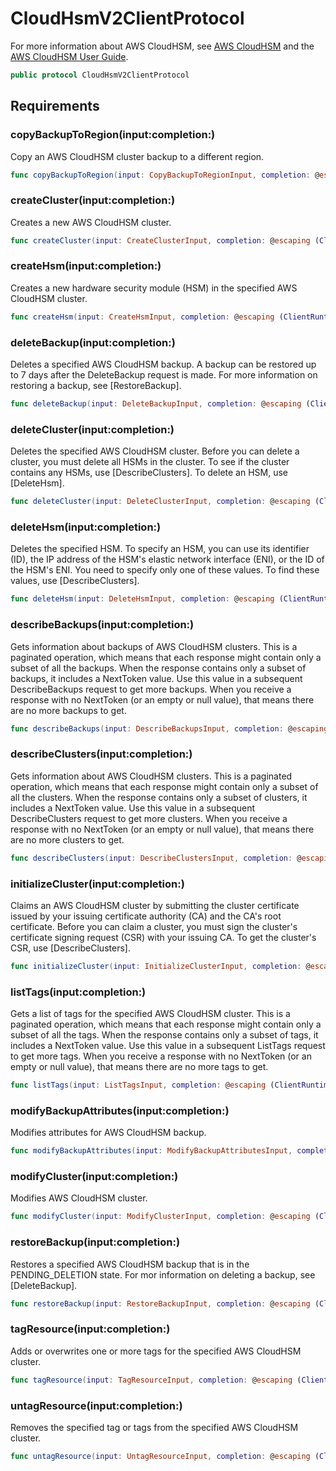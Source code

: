 # CloudHsmV2ClientProtocol

For more information about AWS CloudHSM, see [AWS CloudHSM](http://aws.amazon.com/cloudhsm/) and the [AWS CloudHSM User Guide](https://docs.aws.amazon.com/cloudhsm/latest/userguide/).

``` swift
public protocol CloudHsmV2ClientProtocol 
```

## Requirements

### copyBackupToRegion(input:completion:)

Copy an AWS CloudHSM cluster backup to a different region.

``` swift
func copyBackupToRegion(input: CopyBackupToRegionInput, completion: @escaping (ClientRuntime.SdkResult<CopyBackupToRegionOutputResponse, CopyBackupToRegionOutputError>) -> Void)
```

### createCluster(input:completion:)

Creates a new AWS CloudHSM cluster.

``` swift
func createCluster(input: CreateClusterInput, completion: @escaping (ClientRuntime.SdkResult<CreateClusterOutputResponse, CreateClusterOutputError>) -> Void)
```

### createHsm(input:completion:)

Creates a new hardware security module (HSM) in the specified AWS CloudHSM cluster.

``` swift
func createHsm(input: CreateHsmInput, completion: @escaping (ClientRuntime.SdkResult<CreateHsmOutputResponse, CreateHsmOutputError>) -> Void)
```

### deleteBackup(input:completion:)

Deletes a specified AWS CloudHSM backup. A backup can be restored up to 7 days after the DeleteBackup request is made. For more information on restoring a backup, see \[RestoreBackup\].

``` swift
func deleteBackup(input: DeleteBackupInput, completion: @escaping (ClientRuntime.SdkResult<DeleteBackupOutputResponse, DeleteBackupOutputError>) -> Void)
```

### deleteCluster(input:completion:)

Deletes the specified AWS CloudHSM cluster. Before you can delete a cluster, you must delete all HSMs in the cluster. To see if the cluster contains any HSMs, use \[DescribeClusters\]. To delete an HSM, use \[DeleteHsm\].

``` swift
func deleteCluster(input: DeleteClusterInput, completion: @escaping (ClientRuntime.SdkResult<DeleteClusterOutputResponse, DeleteClusterOutputError>) -> Void)
```

### deleteHsm(input:completion:)

Deletes the specified HSM. To specify an HSM, you can use its identifier (ID), the IP address of the HSM's elastic network interface (ENI), or the ID of the HSM's ENI. You need to specify only one of these values. To find these values, use \[DescribeClusters\].

``` swift
func deleteHsm(input: DeleteHsmInput, completion: @escaping (ClientRuntime.SdkResult<DeleteHsmOutputResponse, DeleteHsmOutputError>) -> Void)
```

### describeBackups(input:completion:)

Gets information about backups of AWS CloudHSM clusters. This is a paginated operation, which means that each response might contain only a subset of all the backups. When the response contains only a subset of backups, it includes a NextToken value. Use this value in a subsequent DescribeBackups request to get more backups. When you receive a response with no NextToken (or an empty or null value), that means there are no more backups to get.

``` swift
func describeBackups(input: DescribeBackupsInput, completion: @escaping (ClientRuntime.SdkResult<DescribeBackupsOutputResponse, DescribeBackupsOutputError>) -> Void)
```

### describeClusters(input:completion:)

Gets information about AWS CloudHSM clusters. This is a paginated operation, which means that each response might contain only a subset of all the clusters. When the response contains only a subset of clusters, it includes a NextToken value. Use this value in a subsequent DescribeClusters request to get more clusters. When you receive a response with no NextToken (or an empty or null value), that means there are no more clusters to get.

``` swift
func describeClusters(input: DescribeClustersInput, completion: @escaping (ClientRuntime.SdkResult<DescribeClustersOutputResponse, DescribeClustersOutputError>) -> Void)
```

### initializeCluster(input:completion:)

Claims an AWS CloudHSM cluster by submitting the cluster certificate issued by your issuing certificate authority (CA) and the CA's root certificate. Before you can claim a cluster, you must sign the cluster's certificate signing request (CSR) with your issuing CA. To get the cluster's CSR, use \[DescribeClusters\].

``` swift
func initializeCluster(input: InitializeClusterInput, completion: @escaping (ClientRuntime.SdkResult<InitializeClusterOutputResponse, InitializeClusterOutputError>) -> Void)
```

### listTags(input:completion:)

Gets a list of tags for the specified AWS CloudHSM cluster. This is a paginated operation, which means that each response might contain only a subset of all the tags. When the response contains only a subset of tags, it includes a NextToken value. Use this value in a subsequent ListTags request to get more tags. When you receive a response with no NextToken (or an empty or null value), that means there are no more tags to get.

``` swift
func listTags(input: ListTagsInput, completion: @escaping (ClientRuntime.SdkResult<ListTagsOutputResponse, ListTagsOutputError>) -> Void)
```

### modifyBackupAttributes(input:completion:)

Modifies attributes for AWS CloudHSM backup.

``` swift
func modifyBackupAttributes(input: ModifyBackupAttributesInput, completion: @escaping (ClientRuntime.SdkResult<ModifyBackupAttributesOutputResponse, ModifyBackupAttributesOutputError>) -> Void)
```

### modifyCluster(input:completion:)

Modifies AWS CloudHSM cluster.

``` swift
func modifyCluster(input: ModifyClusterInput, completion: @escaping (ClientRuntime.SdkResult<ModifyClusterOutputResponse, ModifyClusterOutputError>) -> Void)
```

### restoreBackup(input:completion:)

Restores a specified AWS CloudHSM backup that is in the PENDING\_DELETION state. For mor information on deleting a backup, see \[DeleteBackup\].

``` swift
func restoreBackup(input: RestoreBackupInput, completion: @escaping (ClientRuntime.SdkResult<RestoreBackupOutputResponse, RestoreBackupOutputError>) -> Void)
```

### tagResource(input:completion:)

Adds or overwrites one or more tags for the specified AWS CloudHSM cluster.

``` swift
func tagResource(input: TagResourceInput, completion: @escaping (ClientRuntime.SdkResult<TagResourceOutputResponse, TagResourceOutputError>) -> Void)
```

### untagResource(input:completion:)

Removes the specified tag or tags from the specified AWS CloudHSM cluster.

``` swift
func untagResource(input: UntagResourceInput, completion: @escaping (ClientRuntime.SdkResult<UntagResourceOutputResponse, UntagResourceOutputError>) -> Void)
```
